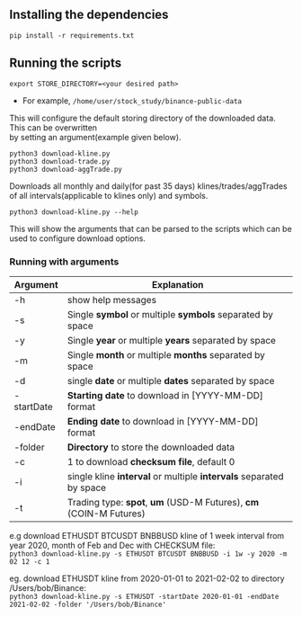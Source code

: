 ## Installing the dependencies

`pip install -r requirements.txt`

## Running the scripts

`export STORE_DIRECTORY=<your desired path>`

- For example, `/home/user/stock_study/binance-public-data`


This will configure the default storing directory of the downloaded data. This can be 
overwritten <br/> by setting an argument(example given below). 

`python3 download-kline.py` <br/>
`python3 download-trade.py` <br/>
`python3 download-aggTrade.py` 

Downloads all monthly and daily(for past 35 days) klines/trades/aggTrades of all intervals(applicable to klines only) and symbols.

`python3 download-kline.py --help` 

This will show the arguments that can be parsed to the scripts which can be used to configure download options.

### Running with arguments
| Argument        | Explanation |         
| --------------- | ---------------- |
| -h              | show help messages| 
| -s              | Single **symbol** or multiple **symbols** separated by space | 
| -y              | Single **year** or multiple **years** separated by space| 
| -m              | Single **month** or multiple **months** separated by space | 
| -d              | single **date** or multiple **dates** separated by space    | 
| -startDate      | **Starting date** to download in [YYYY-MM-DD] format    | 
| -endDate        | **Ending date** to download in [YYYY-MM-DD] format     | 
| -folder         | **Directory** to store the downloaded data    | 
| -c              | 1 to download **checksum file**, default 0       | 
| -i              | single kline **interval** or multiple **intervals** separated by space      |
| -t              | Trading type: **spot**, **um** (USD-M Futures), **cm** (COIN-M Futures)    |

e.g download ETHUSDT BTCUSDT BNBBUSD kline of 1 week interval from year 2020, month of Feb and Dec with CHECKSUM file:<br/>
`python3 download-kline.py -s ETHUSDT BTCUSDT BNBBUSD -i 1w -y 2020 -m 02 12 -c 1`

eg. download ETHUSDT kline from 2020-01-01 to 2021-02-02 to directory /Users/bob/Binance:<br/>
`python3 download-kline.py -s ETHUSDT -startDate 2020-01-01 -endDate 2021-02-02 -folder '/Users/bob/Binance'`
